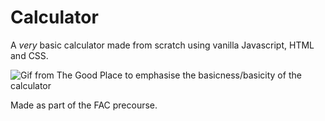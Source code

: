 # Calculator

A *very* basic calculator made from scratch using vanilla Javascript, HTML and CSS.

![Gif from The Good Place to emphasise the basicness/basicity of the calculator](https://media.giphy.com/media/l4pTj6EUhKRklNh4Y/giphy.gif) 

Made as part of the FAC precourse.